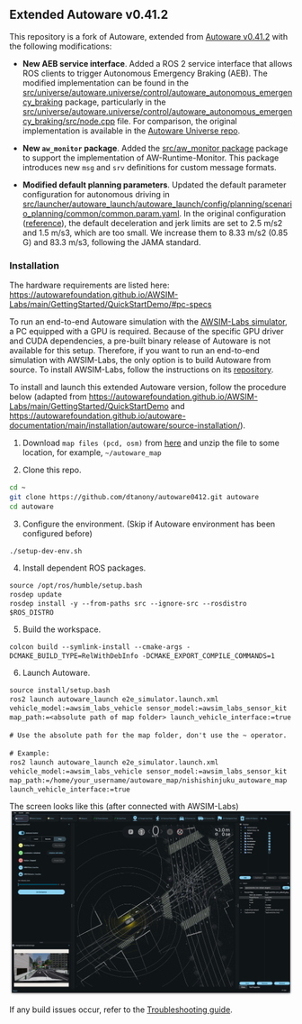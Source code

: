 ## Extended Autoware v0.41.2
This repository is a fork of Autoware, extended from [Autoware v0.41.2](https://github.com/autowarefoundation/autoware/releases/tag/0.41.2) with the following modifications:

- **New AEB service interface**.
Added a ROS 2 service interface that allows ROS clients to trigger Autonomous Emergency Braking (AEB).
The modified implementation can be found in the [src/universe/autoware.universe/control/autoware_autonomous_emergency_braking](src/universe/autoware.universe/control/autoware_autonomous_emergency_braking) package, particularly in the [src/universe/autoware.universe/control/autoware_autonomous_emergency_braking/src/node.cpp](src/universe/autoware.universe/control/autoware_autonomous_emergency_braking/src/node.cpp) file.
For comparison, the original implementation is available in the [Autoware Universe repo](https://github.com/autowarefoundation/autoware_universe/tree/main/control/autoware_autonomous_emergency_braking).

- **New `aw_monitor` package**.
Added the [src/aw_monitor package](src/aw_monitor/) package to support the implementation of AW-Runtime-Monitor. This package introduces new `msg` and `srv` definitions for custom message formats.

- **Modified default planning parameters**. 
Updated the default parameter configuration for autonomous driving in [src/launcher/autoware_launch/autoware_launch/config/planning/scenario_planning/common/common.param.yaml](src/launcher/autoware_launch/autoware_launch/config/planning/scenario_planning/common/common.param.yaml).
In the original configuration ([reference](https://github.com/autowarefoundation/autoware_launch/blob/main/autoware_launch/config/planning/scenario_planning/common/common.param.yaml)), the default deceleration and jerk limits are set to 2.5 m/s2 and 1.5 m/s3, which are too small.
We increase them to 8.33 m/s2 (0.85 G) and 83.3 m/s3, following the JAMA standard.


### Installation
The hardware requirements are listed here:
https://autowarefoundation.github.io/AWSIM-Labs/main/GettingStarted/QuickStartDemo/#pc-specs

To run an end-to-end Autoware simulation with the [AWSIM-Labs simulator](https://github.com/dtanony/AWSIM-Labs), a PC equipped with a GPU is required.
Because of the specific GPU driver and CUDA dependencies, a pre-built binary release of Autoware is not available for this setup.
Therefore, if you want to run an end-to-end simulation with AWSIM-Labs, the only option is to build Autoware from source.
To install AWSIM-Labs, follow the instructions on its [repository](https://github.com/dtanony/AWSIM-Labs).

To install and launch this extended Autoware version, follow the procedure below (adapted from https://autowarefoundation.github.io/AWSIM-Labs/main/GettingStarted/QuickStartDemo and https://autowarefoundation.github.io/autoware-documentation/main/installation/autoware/source-installation/).

1. Download `map files (pcd, osm)` from [here](https://github.com/tier4/AWSIM/releases/download/v1.1.0/nishishinjuku_autoware_map.zip) and unzip the file
to some location, for example, `~/autoware_map`

2. Clone this repo.

```bash
cd ~
git clone https://github.com/dtanony/autoware0412.git autoware
cd autoware
```

3. Configure the environment. (Skip if Autoware environment has been configured before)
```
./setup-dev-env.sh
```

4. Install dependent ROS packages.
```
source /opt/ros/humble/setup.bash
rosdep update
rosdep install -y --from-paths src --ignore-src --rosdistro $ROS_DISTRO
```

5. Build the workspace.
```
colcon build --symlink-install --cmake-args -DCMAKE_BUILD_TYPE=RelWithDebInfo -DCMAKE_EXPORT_COMPILE_COMMANDS=1
```

6. Launch Autoware.
```
source install/setup.bash
ros2 launch autoware_launch e2e_simulator.launch.xml vehicle_model:=awsim_labs_vehicle sensor_model:=awsim_labs_sensor_kit map_path:=<absolute path of map folder> launch_vehicle_interface:=true

# Use the absolute path for the map folder, don't use the ~ operator.

# Example:
ros2 launch autoware_launch e2e_simulator.launch.xml vehicle_model:=awsim_labs_vehicle sensor_model:=awsim_labs_sensor_kit map_path:=/home/your_username/autoware_map/nishishinjuku_autoware_map launch_vehicle_interface:=true
```
The screen looks like this (after connected with AWSIM-Labs)
![Autoware screen](screenshot.png)

If any build issues occur, refer to the [Troubleshooting guide](https://autowarefoundation.github.io/autoware-documentation/main/support/troubleshooting/#build-issues).
